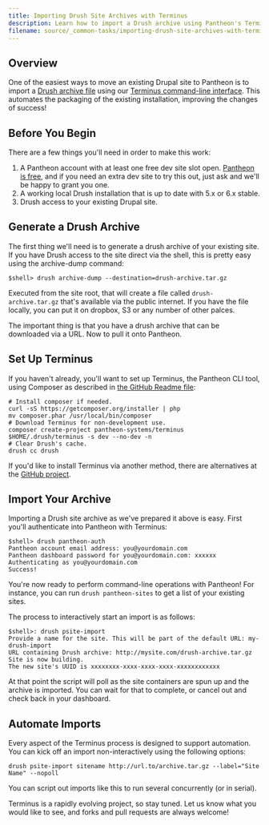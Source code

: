 ```yaml
---
title: Importing Drush Site Archives with Terminus
description: Learn how to import a Drush archive using Pantheon's Terminus command-line interface.
filename: source/_common-tasks/importing-drush-site-archives-with-terminus.md
---
```


## Overview
One of the easiest ways to move an existing Drupal site to Pantheon is to import a [Drush archive file](http://drush.ws/#archive-dump) using our [Terminus command-line interface](/documentation/advanced-topics/terminus-the-pantheon-command-line-interface/-terminus---the-pantheon-command-line-interface). This automates the packaging of the existing installation, improving the changes of success!

## Before You Begin

There are a few things you'll need in order to make this work:

1. A Pantheon account with at least one free dev site slot open. [Pantheon is free](https://dashboard.getpantheon.com/register), and if you need an extra dev site to try this out, just ask and we'll be happy to grant you one.
2. A working local Drush installation that is up to date with 5.x or 6.x stable.
3. Drush access to your existing Drupal site.


## Generate a Drush Archive

The first thing we'll need is to generate a drush archive of your existing site. If you have Drush access to the site direct via the shell, this is pretty easy using the archive-dump command:

    $shell> drush archive-dump --destination=drush-archive.tar.gz

Executed from the site root, that will create a file called `drush-archive.tar.gz` that's available via the public internet. If you have the file locally, you can put it on dropbox, S3 or any number of other palces.

The important thing is that you have a drush archive that can be downloaded via a URL. Now to pull it onto Pantheon.

## Set Up Terminus

If you haven't already, you'll want to set up Terminus, the Pantheon CLI tool, using Composer as described in [the GitHub Readme file](https://github.com/pantheon-systems/terminus):

    # Install composer if needed.
    curl -sS https://getcomposer.org/installer | php
    mv composer.phar /usr/local/bin/composer
    # Download Terminus for non-development use.
    composer create-project pantheon-systems/terminus $HOME/.drush/terminus -s dev --no-dev -n
    # Clear Drush's cache.
    drush cc drush

If you'd like to install Terminus via another method, there are alternatives at the [GitHub project](https://github.com/pantheon-systems/terminus).

## Import Your Archive

Importing a Drush site archive as we've prepared it above is easy. First you'll authenticate into Pantheon with Terminus:

    $shell> drush pantheon-auth
    Pantheon account email address: you@yourdomain.com
    Pantheon dashboard password for you@yourdomain.com: xxxxxx
    Authenticating as you@yourdomain.com
    Success!

You're now ready to perform command-line operations with Pantheon! For instance, you can run `drush pantheon-sites` to get a list of your existing sites.

The process to interactively start an import is as follows:

    $shell>: drush psite-import
    Provide a name for the site. This will be part of the default URL: my-drush-import
    URL containing Drush archive: http://mysite.com/drush-archive.tar.gz
    Site is now building.
    The new site's UUID is xxxxxxxx-xxxx-xxxx-xxxx-xxxxxxxxxxxx

At that point the script will poll as the site containers are spun up and the archive is imported. You can wait for that to complete, or cancel out and check back in your dashboard.

## Automate Imports

Every aspect of the Terminus process is designed to support automation. You can kick off an import non-interactively using the following options:

    drush psite-import sitename http://url.to/archive.tar.gz --label="Site Name" --nopoll

You can script out imports like this to run several concurrently (or in serial).

Terminus is a rapidly evolving project, so stay tuned. Let us know what you would like to see, and forks and pull requests are always welcome!
